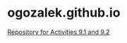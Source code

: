 # ogozalek.github.io
<a href="https://github.com/ogozalek/PCDE-Activity-9.1">Repository for Activities 9.1 and 9.2 </a>
